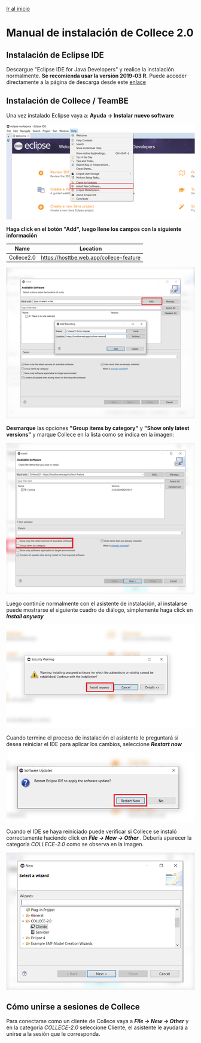 [Ir al inicio](/README_ES.md)

# Manual de instalación de Collece 2.0

## Instalación de Eclipse IDE

Descargue "Eclipse IDE for Java Developers" y realice la instalación normalmente. **Se recomienda usar la versión 2019‑03 R**. Puede acceder directamente a la página de descarga desde este [enlace](https://www.eclipse.org/downloads/packages/release/2019-03/r) 

## Instalación de Collece / TeamBE

Una vez instalado Eclipse vaya a:  **Ayuda &rarr; Instalar nuevo software**

![](assets/img/help-install-new-software.png)

**Haga click en el botón  "Add", luego llene los campos con la siguiente información**

| Name       | Location                                |
| ---------- | --------------------------------------- |
| Collece2.0 | https://hosttbe.web.app/collece-feature |

![](assets/img/add-software-source.png)

**Desmarque** las opciones **"Group items by category"** y **"Show only latest versions"** y marque Collece en la lista como se indica en la imagen: 

![](assets/img/uncheck-options.png)

Luego continúe normalmente con el asistente de instalación, al instalarse puede mostrarse el siguiente cuadro de diálogo, simplemente haga click en ***Install anyway***

![](assets/img/install-anyway.png)

Cuando termine el proceso de instalación el asistente le preguntará si desea reiniciar el IDE para aplicar los cambios, seleccione ***Restart now***

![](assets/img/restart-now.png)

Cuando el IDE se haya reiniciado puede verificar si Collece se instaló correctamente haciendo click en
***File &rarr; New &rarr; Other*** . Debería aparecer la categoría *COLLECE-2.0* como se observa en la imagen.

![](assets/img/collece-cat.png)

## Cómo unirse a sesiones de Collece

Para conectarse como un cliente de Collece vaya a ***File &rarr; New &rarr; Other*** y en la categoría *COLLECE-2.0* seleccione Cliente, el asistente le ayudará a unirse a la sesión que le corresponda.
